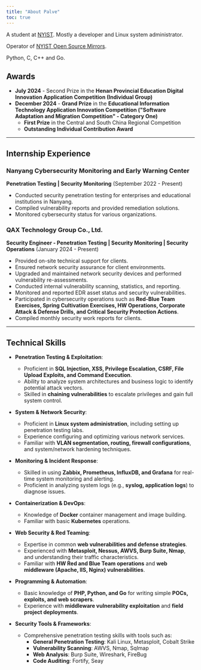 ```yaml
---
title: "About Palve"
toc: true
---
```


A student at [NYIST][NYIST]. Mostly a developer and Linux system administrator.

  [NYIST]: https://www.nyist.edu.cn/

Operator of [NYIST Open Source Mirrors][NYIST Open Source Mirrors].

  [NYIST Open Source Mirrors]: https://mirror.nyist.edu.cn/

Python, C, C++ and Go.

## Awards

- **July 2024** - Second Prize in the **Henan Provincial Education Digital Innovation Application Competition (Individual Group)**
- **December 2024** - **Grand Prize** in the **Educational Information Technology Application Innovation Competition ("Software Adaptation and Migration Competition" - Category One)**  
  - **First Prize** in the Central and South China Regional Competition  
  - **Outstanding Individual Contribution Award**

---

## Internship Experience

### Nanyang Cybersecurity Monitoring and Early Warning Center  
**Penetration Testing | Security Monitoring** (September 2022 - Present)  
- Conducted security penetration testing for enterprises and educational institutions in Nanyang.  
- Compiled vulnerability reports and provided remediation solutions.  
- Monitored cybersecurity status for various organizations.  

### QAX Technology Group Co., Ltd.  
**Security Engineer - Penetration Testing | Security Monitoring | Security Operations** (January 2024 - Present)  
- Provided on-site technical support for clients.  
- Ensured network security assurance for client environments.  
- Upgraded and maintained network security devices and performed vulnerability re-assessments.  
- Conducted internal vulnerability scanning, statistics, and reporting.  
- Monitored and reported EDR asset status and security vulnerabilities.  
- Participated in cybersecurity operations such as **Red-Blue Team Exercises, Spring Cultivation Exercises, HW Operations, Corporate Attack & Defense Drills, and Critical Security Protection Actions**.  
- Compiled monthly security work reports for clients.  

---

## Technical Skills

- **Penetration Testing & Exploitation**:  
  - Proficient in **SQL Injection, XSS, Privilege Escalation, CSRF, File Upload Exploits, and Command Execution**.  
  - Ability to analyze system architectures and business logic to identify potential attack vectors.  
  - Skilled in **chaining vulnerabilities** to escalate privileges and gain full system control.  

- **System & Network Security**:  
  - Proficient in **Linux system administration**, including setting up penetration testing labs.  
  - Experience configuring and optimizing various network services.  
  - Familiar with **VLAN segmentation, routing, firewall configurations**, and system/network hardening techniques.  

- **Monitoring & Incident Response**:  
  - Skilled in using **Zabbix, Prometheus, InfluxDB, and Grafana** for real-time system monitoring and alerting.  
  - Proficient in analyzing system logs (e.g., **syslog, application logs**) to diagnose issues.  

- **Containerization & DevOps**:  
  - Knowledge of **Docker** container management and image building.  
  - Familiar with basic **Kubernetes** operations.  

- **Web Security & Red Teaming**:  
  - Expertise in common **web vulnerabilities and defense strategies**.  
  - Experienced with **Metasploit, Nessus, AWVS, Burp Suite, Nmap**, and understanding their traffic characteristics.  
  - Familiar with **HW Red and Blue Team operations** and **web middleware (Apache, IIS, Nginx) vulnerabilities**.  

- **Programming & Automation**:  
  - Basic knowledge of **PHP, Python, and Go** for writing simple **POCs, exploits, and web scrapers**.  
  - Experience with **middleware vulnerability exploitation** and **field project deployments**.  

- **Security Tools & Frameworks**:  
  - Comprehensive penetration testing skills with tools such as:  
    - **General Penetration Testing**: Kali Linux, Metasploit, Cobalt Strike  
    - **Vulnerability Scanning**: AWVS, Nmap, Sqlmap  
    - **Web Analysis**: Burp Suite, Wireshark, FireBug  
    - **Code Auditing**: Fortify, Seay  
